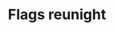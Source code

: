 ---
pid: LLP216
title: Flags reunight
location_transcription: Downtown in Philly
zipcode: '19120'
outside_phl: 
neighborhood: Logan,Olney
age: '11'
age_range: 6-13
instagram: 
image_file_name: LLP_216.jpg
proposal_transcription: 
topic: Unity
topic_summary: '0'
type: Vista,Image
keywords_other: flag, flags
credit: Withnie merone
image_labels: 
twitter: 
facebook: 
permalink: "/monuments/llp216/"
layout: item-page
---